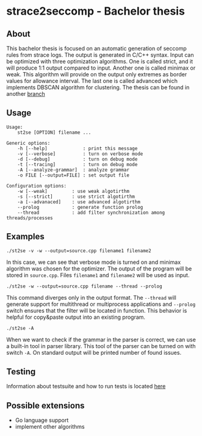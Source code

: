 # strace2seccomp - Bachelor thesis



## About
This bachelor thesis is focused on an automatic generation of seccomp rules from
strace logs. The output is generated in C/C++ syntax. Input can be optimized
with three optimization algorithms. One is called strict, and it will produce
1:1 output compared to input. Another one is called minimax or weak. This
algorithm will provide on the output only extremes as border values for
allowance interval.  The last one is called advanced which implements DBSCAN
algorithm for clustering. The thesis can be found in another
[branch](./blob/thesis/testsuite/)

## Usage

	Usage:
		st2se [OPTION] filename ...

	Generic options:
	    -h [--help]				: print this message
	    -v [--verbose]     		: turn on verbose mode
	    -d [--debug]       		: turn on debug mode
	    -t [--tracing]     		: turn on debug mode
	    -A [--analyze-grammar] 	: analyze grammar
	    -o FILE [--output=FILE]	: set output file

	Configuration options:
	    -w [--weak] 		: use weak algotirthm
	    -s [--strict]		: use strict algotirthm
	    -a [--advanaced]	: use advanced algotirthm
	    --prolog			: generate function prolog
	    --thread			: add filter synchronization among threads/processes

## Examples

	./st2se -v -w --output=source.cpp filename1 filename2

In this case, we can see that verbose mode is turned on and minimax algorithm
was chosen for the optimizer. The output of the program will be stored in
`source.cpp`. Files `filename1` and `filename2` will be used as input.

	./st2se -w --output=source.cpp filename --thread --prolog

This command diverges only in the output format. The `--thread` will generate
support for multithread or multiprocess applications and `--prolog` switch
ensures that the filter will be located in function. This behavior is helpful
for copy&paste output into an existing program.

	./st2se -A

When we want to check if the grammar in the parser is correct, we can use a
built-in tool in parser library. This tool of the parser can be turned on with
switch `-A`. On standard output will be printed number of found issues.

## Testing
Information about testsuite and how to run tests is located
[here](./blob/source/testsuite/README.md)

## Possible extensions
- Go language support
- implement other algorithms
